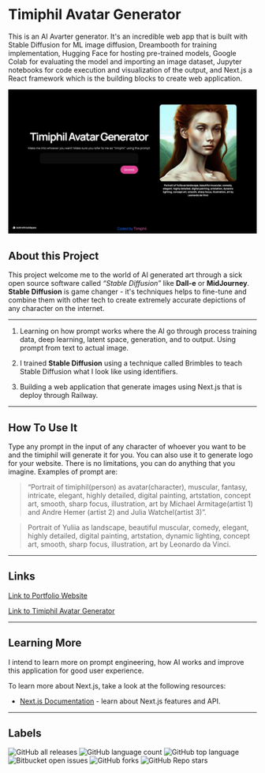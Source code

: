 # Timiphil Avatar Generator

This is an AI Avarter generator. It's an incredible web app that is built with Stable Diffusion for ML image diffusion, Dreambooth for training implementation, Hugging Face for hosting pre-trained models, Google Colab for evaluating the model and importing an image dataset, Jupyter notebooks for code execution and visualization of the output, and Next.js a React framework which is the building blocks to create web application.


<div align="center">

  ![Image](./assets/desktop-img.png)
  
</div>

## About this Project

This project welcome me to the world of AI generated art through a sick open source software called _“Stable Diffusion”_ like __Dall-e__ or __MidJourney__. __Stable Diffusion__ is game changer - it's techniques helps to fine-tune and combine them with other tech to create extremely accurate depictions of any character on the internet. 
***

1.  Learning on how prompt works where the AI go through process training data, deep learning, latent space, generation, and to output. Using prompt from text to actual image.

2. I trained __Stable Diffusion__ using a technique called Brimbles to teach Stable Diffusion what I look like using identifiers.

3. Building a web application that generate images using Next.js that is deploy through Railway.

***

## How To Use It

Type any prompt in the input of any character of whoever you want to be and the timiphil will generate it for you. You can also use it to generate logo for your website. There is no limitations, you can do anything that you imagine. Examples of prompt are:

> “Portrait of timiphil(person) as avatar(character), muscular, fantasy, intricate, elegant, highly detailed, digital painting, artstation, concept art, smooth, sharp focus, illustration, art by Michael Armitage(artist 1) and Andre Hemer (artist 2) and Julia Watchel(artist 3)”.


> Portrait of Yuliia as landscape, beautiful muscular, comedy, elegant, highly detailed, digital painting, artstation, dynamic lighting, concept art, smooth, sharp focus, illustration, art by Leonardo da Vinci.

***

## Links

[Link to Portfolio Website](https://timiphil.github.io/MyPortfolio/)

[Link to Timiphil Avatar Generator](https://ai-avatar-starter-production-2265.up.railway.app/)

***


## Learning More

I intend to learn more on prompt engineering, how AI works and improve this application for good user experience.

To learn more about Next.js, take a look at the following resources:

- [Next.js Documentation](https://nextjs.org/docs) - learn about Next.js features and API.

***
## Labels
![GitHub all releases](https://img.shields.io/github/downloads/{Timiphil}/{ai-avatar-generator}/total)
![GitHub language count](https://img.shields.io/github/languages/count/{Timiphil}/{ai-avatar-generator})
![GitHub top language](https://img.shields.io/github/languages/top/{Timiphil}/{ai-avatar-generator}?color=yellow)
![Bitbucket open issues](https://img.shields.io/bitbucket/issues/{Timiphil}/{ai-avatar-generator})
![GitHub forks](https://img.shields.io/github/forks/{Timiphil}/{ai-avatar-generator}?style=social)
![GitHub Repo stars](https://img.shields.io/github/stars/{Timiphil}/{ai-avatar-generator}?style=social)


